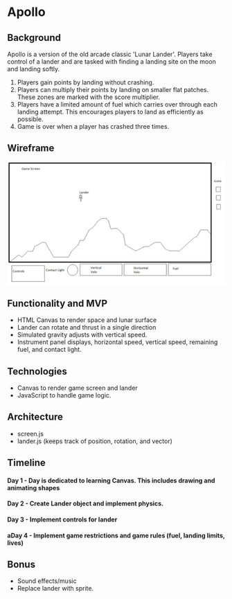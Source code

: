 # Apollo

## Background

Apollo is a version of the old arcade classic 'Lunar Lander'.  Players take control of a lander and are tasked with finding a landing site on the moon and landing softly.

  1. Players gain points by landing without crashing.
  2. Players can multiply their points by landing on smaller flat patches.  
  These zones are marked with the score multiplier.
  3. Players have a limited amount of fuel which carries over through each landing attempt.
  This encourages players to land as efficiently as possible.
  4. Game is over when a player has crashed three times.

## Wireframe
![Wireframe](https://github.com/ahl2e/Apollo/blob/master/Apollo%20wireframe.png "Apollo Wireframe")

## Functionality and MVP

  * HTML Canvas to render space and lunar surface
  * Lander can rotate and thrust in a single direction
  * Simulated gravity adjusts with vertical speed.
  * Instrument panel displays, horizontal speed, vertical speed, remaining fuel, and contact light.

## Technologies

  * Canvas to render game screen and lander
  * JavaScript to handle game logic.

## Architecture

  * screen.js
  * lander.js (keeps track of position, rotation, and vector)

## Timeline
  #### Day 1 - Day is dedicated to learning Canvas.  This includes drawing and animating shapes
  #### Day 2 - Create Lander object and implement physics.
  #### Day 3 - Implement controls for lander
  #### aDay 4 - Implement game restrictions and game rules (fuel, landing limits, lives)

## Bonus
  * Sound effects/music
  * Replace lander with sprite.
